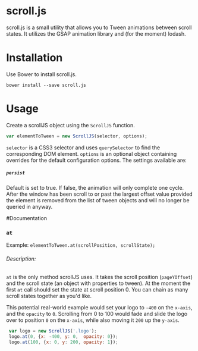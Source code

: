 # scroll.js
scroll.js is a small utility that allows you to Tween animations between scroll states. It utilizes the GSAP animation library and (for the moment) lodash.


# Installation

Use Bower to install scroll.js.

`bower install --save scroll.js`

# Usage

Create a scrollJS object using the `ScrollJS` function.

```js
var elementToTween = new ScrollJS(selector, options);
```

`selector` is a CSS3 selector and uses `querySelector` to find the corresponding DOM element.
`options` is an optional object containing overrides for the default configuration options. The
settings available are:

##### `persist`
Default is set to true. If false, the animation will only complete one cycle. After the window
has been scroll to or past the largest offset value provided the element is removed from
the list of  tween objects and will no longer be queried in anyway.


#Documentation

### `at`
Example:
`elementToTween.at(scrollPosition, scrollState);`

###### Description:
   `at` is the only method scrollJS uses. It takes the scroll position (`pageYOffset`) and the scroll state (an object with properties to tween).
    At the moment the first `at` call should set the state at scroll position 0. You can chain as many scroll states together as you'd like.

   This potential real-world example would set your logo to `-400` on the `x-axis`, and the `opacity` to `0`. Scrolling from 0 to 100 would fade and slide
    the logo over to position `0` on the `x-axis`, while also moving it `200` up the `y-axis`.
```js
 var logo = new ScrollJS('.logo');
 logo.at(0, {x: -400, y: 0,  opacity: 0});
 logo.at(100, {x: 0, y: 200, opacity: 1});
```

